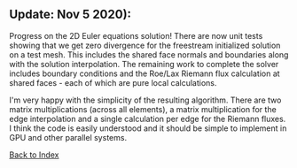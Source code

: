 ## Update: Nov 5 2020):

Progress on the 2D Euler equations solution! There are now unit tests showing that we get zero divergence for the
freestream initialized solution on a test mesh. This includes the shared face normals and boundaries along with the
solution interpolation. The remaining work to complete the solver includes boundary conditions and the Roe/Lax Riemann
flux calculation at shared faces - each of which are pure local calculations.

I'm very happy with the simplicity of the resulting algorithm. There are two matrix multiplications (across all elements),
a matrix multiplication for the edge interpolation and a single calculation per edge for the Riemann fluxes. I think the
code is easily understood and it should be simple to implement in GPU and other parallel systems.

[Back to Index](../CHANGELOG-2D.md)
